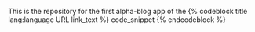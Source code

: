 This is the repository for the first alpha-blog app of the {% codeblock title lang:language URL link_text %}
code_snippet
{% endcodeblock %}